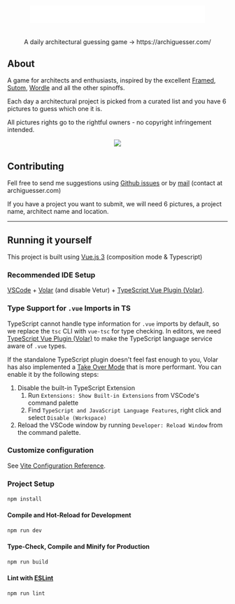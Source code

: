 <div align="center">
   <img src="./public/brand.png" width="400px"/> 
</div>
<br/>
<p align="center">
   A daily architectural guessing game -> https://archiguesser.com/
</p>

## About

A game for architects and enthusiasts, inspired by the excellent [Framed](https://framed.wtf), [Sutom](https://sutom.nocle.fr/), [Wordle](https://https://www.nytimes.com/games/wordle/index.html) and all the other spinoffs.

Each day a architectural project is picked from a curated list and you have 6 pictures to guess which one it is.

All pictures rights go to the rightful owners - no copyright infringement intended.

<div align="center">
   <img width="600px" src="https://user-images.githubusercontent.com/9994935/177162987-b9e78cdb-2c61-479d-8a46-f96b188abd1d.png" />
</div>

## Contributing

Fell free to send me suggestions using [Github issues](https://github.com/flibustier/archiguesser/issues) or by [mail](mailto:contact@archiguesser.com) (contact at archiguesser.com)

If you have a project you want to submit, we will need 6 pictures, a project name, architect name and location.

---

## Running it yourself

This project is built using [Vue.js 3](https://vuejs.org/) (composition mode & Typescript)

### Recommended IDE Setup

[VSCode](https://code.visualstudio.com/) + [Volar](https://marketplace.visualstudio.com/items?itemName=Vue.volar) (and disable Vetur) + [TypeScript Vue Plugin (Volar)](https://marketplace.visualstudio.com/items?itemName=Vue.vscode-typescript-vue-plugin).

### Type Support for `.vue` Imports in TS

TypeScript cannot handle type information for `.vue` imports by default, so we replace the `tsc` CLI with `vue-tsc` for type checking. In editors, we need [TypeScript Vue Plugin (Volar)](https://marketplace.visualstudio.com/items?itemName=Vue.vscode-typescript-vue-plugin) to make the TypeScript language service aware of `.vue` types.

If the standalone TypeScript plugin doesn't feel fast enough to you, Volar has also implemented a [Take Over Mode](https://github.com/johnsoncodehk/volar/discussions/471#discussioncomment-1361669) that is more performant. You can enable it by the following steps:

1. Disable the built-in TypeScript Extension
   1. Run `Extensions: Show Built-in Extensions` from VSCode's command palette
   2. Find `TypeScript and JavaScript Language Features`, right click and select `Disable (Workspace)`
2. Reload the VSCode window by running `Developer: Reload Window` from the command palette.

### Customize configuration

See [Vite Configuration Reference](https://vitejs.dev/config/).

### Project Setup

```sh
npm install
```

#### Compile and Hot-Reload for Development

```sh
npm run dev
```

#### Type-Check, Compile and Minify for Production

```sh
npm run build
```

#### Lint with [ESLint](https://eslint.org/)

```sh
npm run lint
```
